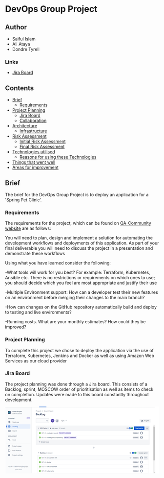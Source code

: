 # DevOps Group Project

## Author
- Saiful Islam
- Ali Ataya
- Dondre Tyrell

### Links
- [Jira Board](https://dattt.atlassian.net/jira/software/projects/GP3/boards/2)

## Contents
- [Brief](#brief)
    - [Requirements](#reqs)
- [Project Planning](#planning)
    - [Jira Board](#planning)
    - [Collaboration](#services)
- [Architecture](#arch)
    - [Infrastructure](#cla)
- [Risk Assessment](#risks)
    - [Initial Risk Assessment](#initial)
    - [Final Risk Assessment](#finalra)
- [Technologies utilised](#tech)
    - [Reasons for using these Technologies](#reasons)
- [Things that went well](#suc)
- [Areas for improvement ](#improve)

<a name="brief"></a>
## Brief

The brief for the DevOps Group Project is to deploy an application for a 'Spring Pet Clinic’.

<a name="reqs"></a>
### Requirements 

The requirements for the project, which can be found on [QA-Community website](https://qa-community.co.uk/~/_/projects/final--devops) are as follows:

You will need to plan, design and implement a solution for automating the development workflows and deployments of this application. As part of your final deliverable you will need to discuss the project in a presentation and demonstrate these workflows

Using what you have learned consider the following:

-What tools will work for you best? For example: Terraform, Kubernetes, Ansible etc. There is no restrictions or requirements on which ones to use; you should decide which you feel are most appropriate and justify their use

-Multiple Environment support: How can a developer test their new features on an environment before merging their changes to the main branch?

-How can changes on the GitHub repository automatically build and deploy to testing and live environments?

-Running costs. What are your monthly estimates? How could they be improved?

<a name="planning"></a>
### Project Planning
To complete this project we chose to deploy the application via the use of Terraform, Kubernetes, Jenkins and Docker as well as using Amazon Web Services as our cloud provider

<a name="planning"></a>
### Jira Board

The project planning was done through a Jira board. This consists of a Backlog, sprint, MOSCOW order of prioritisation as well as items to check on completion. Updates were made to this board constantly throughout development. 

<img src="/images/Jira.png"/>

